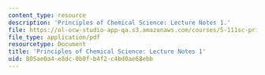 ```yaml
---
content_type: resource
description: 'Principles of Chemical Science: Lecture Notes 1.'
file: https://ol-ocw-studio-app-qa.s3.amazonaws.com/courses/5-111sc-principles-of-chemical-science-fall-2014/805ae0a4e8dc0b0fb4f2c4bd0ae68ebb_MIT5_111F14_Lec1.pdf
file_type: application/pdf
resourcetype: Document
title: 'Principles of Chemical Science: Lecture Notes 1'
uid: 805ae0a4-e8dc-0b0f-b4f2-c4bd0ae68ebb
---
```

